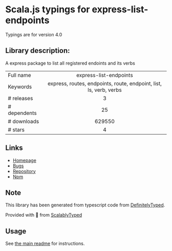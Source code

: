 
# Scala.js typings for express-list-endpoints

Typings are for version 4.0

## Library description:
A express package to list all registered endoints and its verbs

|                    |                 |
| ------------------ | :-------------: |
| Full name          | express-list-endpoints |
| Keywords           | express, routes, endpoints, route, endpoint, list, ls, verb, verbs |
| # releases         | 3 |
| # dependents       | 25 |
| # downloads        | 629550 |
| # stars            | 4 |

## Links
- [Homepage](https://github.com/AlbertoFdzM/express-list-endpoints#readme)
- [Bugs](https://github.com/AlbertoFdzM/express-list-endpoints/issues)
- [Repository](https://github.com/AlbertoFdzM/express-list-endpoints)
- [Npm](https://www.npmjs.com/package/express-list-endpoints)
    


## Note
This library has been generated from typescript code from [DefinitelyTyped](https://definitelytyped.org).

Provided with :purple_heart: from [ScalablyTyped](https://github.com/oyvindberg/ScalablyTyped)

## Usage
See [the main readme](../../readme.md) for instructions.


